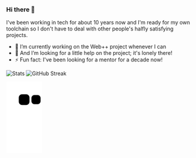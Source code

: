 ### Hi there 👋

I've been working in tech for about 10 years now and I'm ready for my own toolchain so I don't have to deal with other people's halfly satisfying projects.

- 🔭 I’m currently working on the Web++ project whenever I can
- 🤔 And I’m looking for a little help on the project; it's lonely there!
- ⚡ Fun fact: I've been looking for a mentor for a decade now!



![Stats](https://github-readme-stats.vercel.app/api?username=the-moisrex&show_icons=true&theme=gotham)
![GitHub Streak](https://streak-stats.demolab.com?user=the-moisrex&theme=merko&border_radius=10&date_format=M%20j%5B%2C%20Y%5D)

![Snake animation](https://github.com/the-moisrex/the-moisrex/blob/output/github-contribution-grid-snake.svg)
